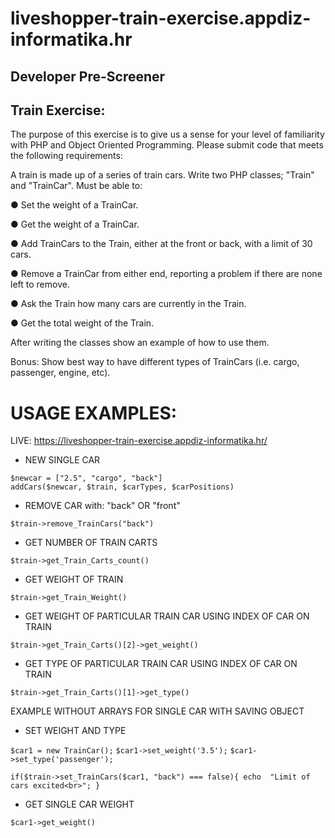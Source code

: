 # liveshopper-train-exercise.appdiz-informatika.hr

## Developer Pre-Screener

## Train Exercise:

The purpose of this exercise is to give us a sense for your level of familiarity with PHP and Object Oriented Programming. Please submit code that meets the following requirements:

A train is made up of a series of train cars. Write two PHP classes; "Train" and "TrainCar".
Must be able to:

● Set the weight of a TrainCar.

● Get the weight of a TrainCar.

● Add TrainCars to the Train, either at the front or back, with a limit of 30 cars.

● Remove a TrainCar from either end, reporting a problem if there are none left to remove.

● Ask the Train how many cars are currently in the Train.

● Get the total weight of the Train.

After writing the classes show an example of how to use them.

Bonus: Show best way to have different types of TrainCars (i.e. cargo, passenger, engine, etc).




# USAGE EXAMPLES:

LIVE: https://liveshopper-train-exercise.appdiz-informatika.hr/

- NEW SINGLE CAR

```$newcar = ["2.5", "cargo", "back"]```    
```addCars($newcar, $train, $carTypes, $carPositions)```

- REMOVE CAR with:  "back" OR "front"

```$train->remove_TrainCars("back")``` 

- GET NUMBER OF TRAIN CARTS

```$train->get_Train_Carts_count()```

- GET WEIGHT OF TRAIN

```$train->get_Train_Weight()```

 - GET WEIGHT OF PARTICULAR TRAIN CAR USING INDEX OF CAR ON TRAIN

```$train->get_Train_Carts()[2]->get_weight()```

 - GET TYPE OF PARTICULAR TRAIN CAR USING INDEX OF CAR ON TRAIN

```$train->get_Train_Carts()[1]->get_type()```




EXAMPLE WITHOUT ARRAYS FOR SINGLE CAR WITH SAVING OBJECT


- SET WEIGHT AND TYPE

```$car1 = new TrainCar();```
```$car1->set_weight('3.5');```
```$car1->set_type('passenger');```

```if($train->set_TrainCars($car1, "back") === false){ echo  "Limit of cars excited<br>"; }```

 - GET SINGLE CAR WEIGHT

 ```$car1->get_weight()```
   